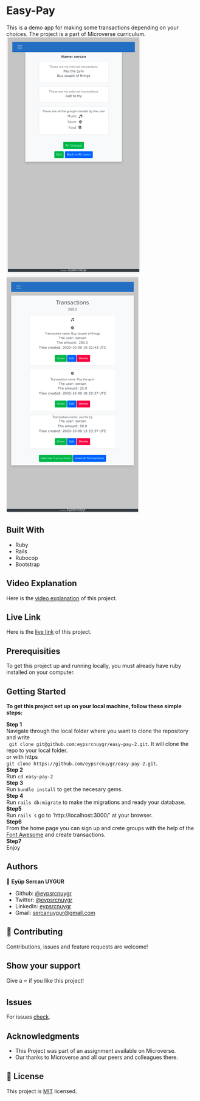 # Easy-Pay
This is a demo app for making some transactions depending on your choices. The project is a part of Microverse curriculum.<br>
![screenshot](./public/assets/images/Screenshot1.png)
![screenshot](./public/assets/images/Screenshot2.png)

## Built With
* Ruby
* Rails
* Rubocop
* Bootstrap

## Video Explanation

Here is the [video explanation](https://www.loom.com/share/d4d4ee20754740bca3b062f7e9a24e3f) of this project.

## Live Link

Here is the [live link](https://easy-pay-sercan.herokuapp.com/) of this project.

## Prerequisities

To get this project up and running locally, you must already have ruby installed on your computer.

## Getting Started

**To get this project set up on your local machine, follow these simple steps:**

**Step 1**<br>
Navigate through the local folder where you want to clone the repository and write<br>
``` git clone git@github.com:eypsrcnuygr/easy-pay-2.git```. It will clone the repo to your local folder.<br>
or with https<br>
```git clone https://github.com/eypsrcnuygr/easy-pay-2.git```.<br>
**Step 2**<br>
Run ```cd easy-pay-2```<br>
**Step 3**<br>
Run ```bundle install``` to get the necesary gems.<br>
**Step 4**<br>
Run ```rails db:migrate``` to make the migrations and ready your database.<br>
**Step5**<br>
Run ```rails s``` go to 'http://localhost:3000/' at your browser.<br>
**Step6**<br>
From the home page you can sign up and crete groups with the help of the [Font Awesome](https://fontawesome.com/) and create transactions.<br>
**Step7**<br>
Enjoy<br>
## Authors

👤 **Eyüp Sercan UYGUR**

-   Github: [@eypsrcnuygr](https://github.com/eypsrcnuygr)
-   Twitter: [@eypsrcnuygr](https://twitter.com/eypsrcnuygr)
-   LinkedIn: [eypsrcnuygr](https://www.linkedin.com/in/eypsrcnuygr/)
-   Gmail: [sercanuygur@gmail.com](sercanuygur@gmail.com)

## 🤝 Contributing

Contributions, issues and feature requests are welcome!

## Show your support

Give a ⭐️ if you like this project!

## Issues

For issues [check](https://github.com/eypsrcnuygr/easy-pay-2/issues).

## Acknowledgments

-   This Project was part of an assignment available on Microverse.
-   Our thanks to Microverse and all our peers and colleagues there.

## 📝 License

This project is [MIT](lic.url) licensed.
